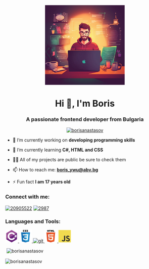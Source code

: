 <div align = "center">
  <img src = "image.jfif"  width = "50%">
</div>
<h1 align="center">Hi 👋, I'm Boris</h1>
<h3 align="center">A passionate frontend developer from Bulgaria</h3>

<p align="center"> <a href="https://github.com/ryo-ma/github-profile-trophy"><img src="https://github-profile-trophy.vercel.app/?username=borisanastasov" alt="borisanastasov" /></a> </p>

- 🔭 I’m currently working on **developing programming skills**

- 🌱 I’m currently learning **C#, HTML and CSS**

- 👨‍💻 All of my projects are public be sure to check them

- 📫 How to reach me: **boris_ywu@abv.bg**

- ⚡ Fun fact **I am 17 years old**

<h3 align="left">Connect with me:</h3>
<p align="left">
<a href="https://stackoverflow.com/users/20905522" target="blank"><img align="center" src="https://raw.githubusercontent.com/rahuldkjain/github-profile-readme-generator/master/src/images/icons/Social/stack-overflow.svg" alt="20905522" height="30" width="40" /></a>
<a href="https://discord.gg/2987" target="blank"><img align="center" src="https://raw.githubusercontent.com/rahuldkjain/github-profile-readme-generator/master/src/images/icons/Social/discord.svg" alt="2987" height="30" width="40" /></a>
</p>

<h3 align="left">Languages and Tools:</h3>
<p align="left"> <a href="https://www.w3schools.com/cs/" target="_blank" rel="noreferrer"> <img src="https://raw.githubusercontent.com/devicons/devicon/master/icons/csharp/csharp-original.svg" alt="csharp" width="40" height="40"/> </a> <a href="https://www.w3schools.com/css/" target="_blank" rel="noreferrer"> <img src="https://raw.githubusercontent.com/devicons/devicon/master/icons/css3/css3-original-wordmark.svg" alt="css3" width="40" height="40"/> </a> <a href="https://git-scm.com/" target="_blank" rel="noreferrer"> <img src="https://www.vectorlogo.zone/logos/git-scm/git-scm-icon.svg" alt="git" width="40" height="40"/> </a> <a href="https://www.w3.org/html/" target="_blank" rel="noreferrer"> <img src="https://raw.githubusercontent.com/devicons/devicon/master/icons/html5/html5-original-wordmark.svg" alt="html5" width="40" height="40"/> </a> <a href="https://developer.mozilla.org/en-US/docs/Web/JavaScript" target="_blank" rel="noreferrer"> <img src="https://raw.githubusercontent.com/devicons/devicon/master/icons/javascript/javascript-original.svg" alt="javascript" width="40" height="40"/> </a> </p>

<p>&nbsp;<img align="center" src="https://github-readme-stats.vercel.app/api?username=borisanastasov&show_icons=true&locale=en" alt="borisanastasov" /></p>

<p><img align="center" src="https://github-readme-streak-stats.herokuapp.com/?user=borisanastasov&" alt="borisanastasov" /></p>
